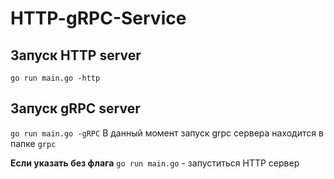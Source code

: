 # HTTP-gRPC-Service

## Запуск HTTP server
`go run main.go -http`

## Запуск gRPC server
`go run main.go -gRPC`
В данный момент запуск grpc сервера находится в папке `grpc`

**Если указать без флага** `go run main.go` - запуститься HTTP сервер
